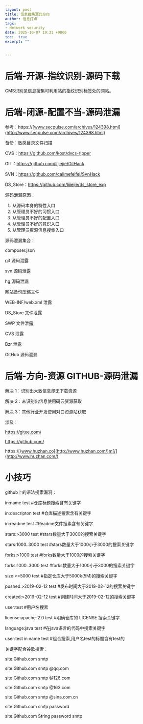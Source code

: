 ```yaml
---
layout: post
title: 信息搜集源码方向
author: 信息打点
tags:
- Network security
date: 2025-10-07 19:31 +0800
toc:  true
excerpt: ""


---
```


# 后端-开源-指纹识别-源码下载

CMS识别见信息搜集可利用站的指纹识别标签处的网站。

#  后端-闭源-配置不当-源码泄漏

参考：https://[www.secpulse.com/archives/124398.html](http://www.secpulse.com/archives/124398.html)

备份：敏感目录文件扫描 

CVS：https://github.com/kost/dvcs-ripper 

GIT：https://github.com/lijiejie/GitHack 

SVN：https://github.com/callmefeifei/SvnHack 

DS_Store：https://github.com/lijiejie/ds_store_exp

源码泄漏原因：

1. 从源码本身的特性入口
2. 从管理员不好的习惯入口
3. 从管理员不好的配置入口
4. 从管理员不好的意识入口
5. 从管理员资源信息搜集入口

源码泄漏集合： 

composer.json

git 源码泄露

svn 源码泄露

hg 源码泄漏

网站备份压缩文件

WEB-INF/web.xml 泄露

DS_Store 文件泄露

SWP 文件泄露

CVS 泄露

Bzr 泄露

GitHub 源码泄漏

 

# 后端-方向-资源 GITHUB-源码泄漏

解决 1：识别出大致信息却无下载资源

解决 2：未识别出信息使用码云资源获取

解决 3：其他行业开发使用对口资源站获取

涉及：

https://gitee.com/

https://github.com/

https:/[/www.huzhan.co](http://www.huzhan.com/)m[/](http://www.huzhan.com/)

# 小技巧

github上的语法搜索漏洞：

in:name test				#仓库标题搜索含有关键字

in:descripton test		#仓库描述搜索含有关键字

in:readme test			#Readme文件搜素含有关键字

stars:>3000 test			#stars数量大于3000的搜索关键字

stars:1000..3000 test	#stars数量大于1000小于3000的搜索关键字

forks:>1000 test			#forks数量大于1000的搜索关键字

forks:1000..3000 test	#forks数量大于1000小于3000的搜索关键字

size:>=5000 test			#指定仓库大于5000k(5M)的搜索关键字

pushed:>2019-02-12 test	#发布时间大于2019-02-12的搜索关键字

created:>2019-02-12 test	#创建时间大于2019-02-12的搜索关键字

user:test						#用户名搜素

license:apache-2.0 test		#明确仓库的 LICENSE 搜索关键字

language:java test				#在java语言的代码中搜索关键字

user:test in:name test			#组合搜索,用户名test的标题含有test的

关键字配合谷歌搜索：

site:Github.com smtp   

site:Github.com smtp @qq.com   

site:Github.com smtp @126.com   

site:Github.com smtp @163.com   

site:Github.com smtp @sina.com.cn

site:Github.com smtp password


site:Github.com String password smtp

